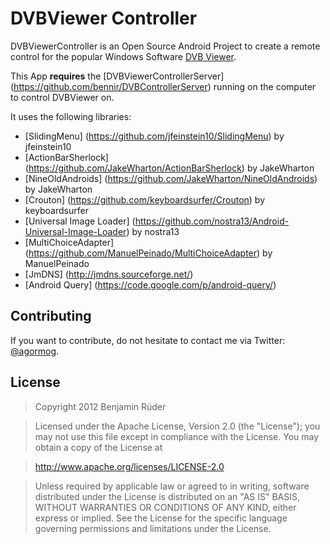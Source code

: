 # DVBViewer Controller

DVBViewerController is an Open Source Android Project to create a remote control
for the popular Windows Software [DVB Viewer](http://www.dvbviewer.com).

This App **requires** the [DVBViewerControllerServer] (https://github.com/bennir/DVBControllerServer) running on the computer to control DVBViewer on.

It uses the following libraries:
* [SlidingMenu] (https://github.com/jfeinstein10/SlidingMenu) by jfeinstein10
* [ActionBarSherlock] (https://github.com/JakeWharton/ActionBarSherlock) by JakeWharton
* [NineOldAndroids] (https://github.com/JakeWharton/NineOldAndroids) by JakeWharton
* [Crouton] (https://github.com/keyboardsurfer/Crouton) by keyboardsurfer
* [Universal Image Loader] (https://github.com/nostra13/Android-Universal-Image-Loader) by nostra13
* [MultiChoiceAdapter] (https://github.com/ManuelPeinado/MultiChoiceAdapter) by ManuelPeinado
* [JmDNS] (http://jmdns.sourceforge.net/)
* [Android Query] (https://code.google.com/p/android-query/)

## Contributing
If you want to contribute, do not hesitate to contact me via Twitter: [@agormog](https://twitter.com/agormog).

## License
> Copyright 2012 Benjamin Rüder

>Licensed under the Apache License, Version 2.0 (the "License");
you may not use this file except in compliance with the License.
You may obtain a copy of the License at

>http://www.apache.org/licenses/LICENSE-2.0

>Unless required by applicable law or agreed to in writing, software
distributed under the License is distributed on an "AS IS" BASIS,
WITHOUT WARRANTIES OR CONDITIONS OF ANY KIND, either express or implied.
See the License for the specific language governing permissions and
limitations under the License.
